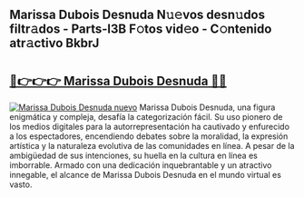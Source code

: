 ## Marissa Dubois Desnuda N𝚞𝚎vos desn𝚞dos filtr𝚊dos - Parts-l3B F𝚘tos vid𝚎o - C𝚘ntenido atr𝚊ctivo BkbrJ

# <h2><a href="http://mbbcyw3.tromn.icu/?c=Marissa+Dubois+Desnuda">🔗👉👉👉 Marissa Dubois Desnuda 🔗🔗</a></h2>

[![Marissa Dubois Desnuda nuevo](https://i.imgur.com/pEAQMta.gif)](http://mbbcyw3.tromn.icu/?c=Marissa+Dubois+Desnuda)
Marissa Dubois Desnuda, una figura enigmática y compleja, desafía la categorización fácil. Su uso pionero de los medios digitales para la autorrepresentación ha cautivado y enfurecido a los espectadores, encendiendo debates sobre la moralidad, la expresión artística y la naturaleza evolutiva de las comunidades en línea. A pesar de la ambigüedad de sus intenciones, su huella en la cultura en línea es imborrable. Armado con una dedicación inquebrantable y un atractivo innegable, el alcance de Marissa Dubois Desnuda en el mundo virtual es vasto.
